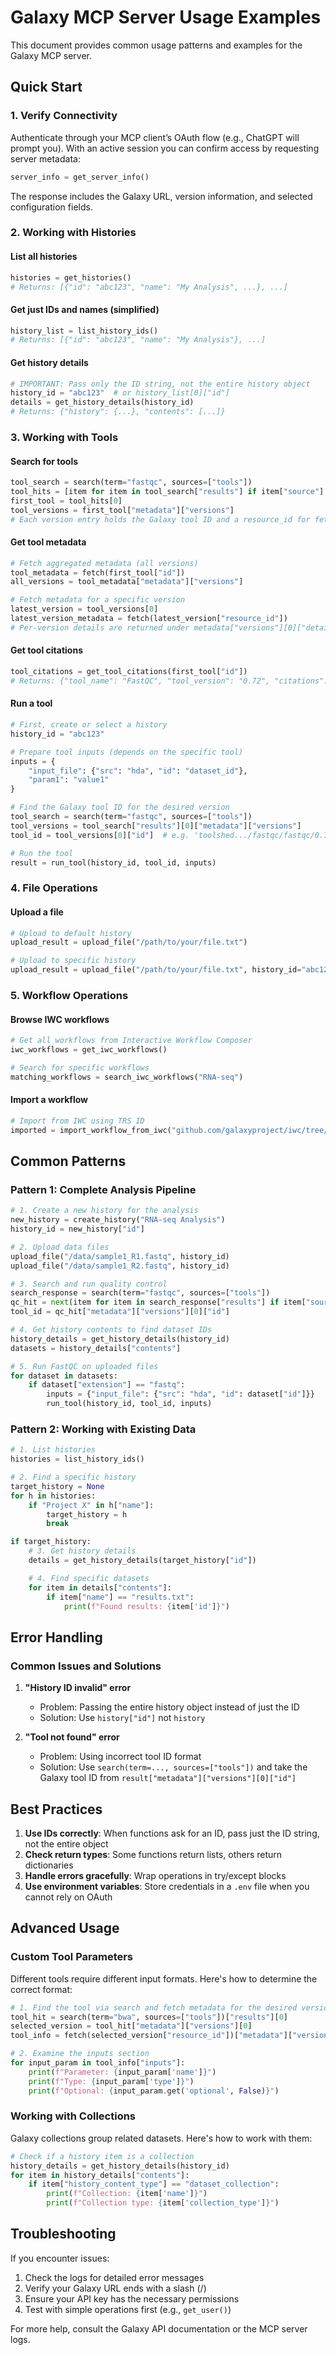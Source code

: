 # Galaxy MCP Server Usage Examples

This document provides common usage patterns and examples for the Galaxy MCP server.

## Quick Start

### 1. Verify Connectivity

Authenticate through your MCP client’s OAuth flow (e.g., ChatGPT will prompt you). With an active
session you can confirm access by requesting server metadata:

```python
server_info = get_server_info()
```

The response includes the Galaxy URL, version information, and selected configuration fields.

### 2. Working with Histories

#### List all histories

```python
histories = get_histories()
# Returns: [{"id": "abc123", "name": "My Analysis", ...}, ...]
```

#### Get just IDs and names (simplified)

```python
history_list = list_history_ids()
# Returns: [{"id": "abc123", "name": "My Analysis"}, ...]
```

#### Get history details

```python
# IMPORTANT: Pass only the ID string, not the entire history object
history_id = "abc123"  # or history_list[0]["id"]
details = get_history_details(history_id)
# Returns: {"history": {...}, "contents": [...]}
```

### 3. Working with Tools

#### Search for tools

```python
tool_search = search(term="fastqc", sources=["tools"])
tool_hits = [item for item in tool_search["results"] if item["source"] == "tools"]
first_tool = tool_hits[0]
tool_versions = first_tool["metadata"]["versions"]
# Each version entry holds the Galaxy tool ID and a resource_id for fetch calls.
```

#### Get tool metadata

```python
# Fetch aggregated metadata (all versions)
tool_metadata = fetch(first_tool["id"])
all_versions = tool_metadata["metadata"]["versions"]

# Fetch metadata for a specific version
latest_version = tool_versions[0]
latest_version_metadata = fetch(latest_version["resource_id"])
# Per-version details are returned under metadata["versions"][0]["details"]
```

#### Get tool citations

```python
tool_citations = get_tool_citations(first_tool["id"])
# Returns: {"tool_name": "FastQC", "tool_version": "0.72", "citations": [...]}
```

#### Run a tool

```python
# First, create or select a history
history_id = "abc123"

# Prepare tool inputs (depends on the specific tool)
inputs = {
    "input_file": {"src": "hda", "id": "dataset_id"},
    "param1": "value1"
}

# Find the Galaxy tool ID for the desired version
tool_search = search(term="fastqc", sources=["tools"])
tool_versions = tool_search["results"][0]["metadata"]["versions"]
tool_id = tool_versions[0]["id"]  # e.g. 'toolshed.../fastqc/fastqc/0.72'

# Run the tool
result = run_tool(history_id, tool_id, inputs)
```

### 4. File Operations

#### Upload a file

```python
# Upload to default history
upload_result = upload_file("/path/to/your/file.txt")

# Upload to specific history
upload_result = upload_file("/path/to/your/file.txt", history_id="abc123")
```

### 5. Workflow Operations

#### Browse IWC workflows

```python
# Get all workflows from Interactive Workflow Composer
iwc_workflows = get_iwc_workflows()

# Search for specific workflows
matching_workflows = search_iwc_workflows("RNA-seq")
```

#### Import a workflow

```python
# Import from IWC using TRS ID
imported = import_workflow_from_iwc("github.com/galaxyproject/iwc/tree/main/workflows/epigenetics/chipseq-pe")
```

## Common Patterns

### Pattern 1: Complete Analysis Pipeline

```python
# 1. Create a new history for the analysis
new_history = create_history("RNA-seq Analysis")
history_id = new_history["id"]

# 2. Upload data files
upload_file("/data/sample1_R1.fastq", history_id)
upload_file("/data/sample1_R2.fastq", history_id)

# 3. Search and run quality control
search_response = search(term="fastqc", sources=["tools"])
qc_hit = next(item for item in search_response["results"] if item["source"] == "tools")
tool_id = qc_hit["metadata"]["versions"][0]["id"]

# 4. Get history contents to find dataset IDs
history_details = get_history_details(history_id)
datasets = history_details["contents"]

# 5. Run FastQC on uploaded files
for dataset in datasets:
    if dataset["extension"] == "fastq":
        inputs = {"input_file": {"src": "hda", "id": dataset["id"]}}
        run_tool(history_id, tool_id, inputs)
```

### Pattern 2: Working with Existing Data

```python
# 1. List histories
histories = list_history_ids()

# 2. Find a specific history
target_history = None
for h in histories:
    if "Project X" in h["name"]:
        target_history = h
        break

if target_history:
    # 3. Get history details
    details = get_history_details(target_history["id"])

    # 4. Find specific datasets
    for item in details["contents"]:
        if item["name"] == "results.txt":
            print(f"Found results: {item['id']}")
```

## Error Handling

### Common Issues and Solutions

1. **"History ID invalid" error**

    - Problem: Passing the entire history object instead of just the ID
    - Solution: Use `history["id"]` not `history`

3. **"Tool not found" error**
    - Problem: Using incorrect tool ID format
    - Solution: Use `search(term=..., sources=["tools"])` and take the Galaxy tool ID from `result["metadata"]["versions"][0]["id"]`

## Best Practices

1. **Use IDs correctly**: When functions ask for an ID, pass just the ID string, not the entire object
2. **Check return types**: Some functions return lists, others return dictionaries
3. **Handle errors gracefully**: Wrap operations in try/except blocks
4. **Use environment variables**: Store credentials in a `.env` file when you cannot rely on OAuth

## Advanced Usage

### Custom Tool Parameters

Different tools require different input formats. Here's how to determine the correct format:

```python
# 1. Find the tool via search and fetch metadata for the desired version
tool_hit = search(term="bwa", sources=["tools"])["results"][0]
selected_version = tool_hit["metadata"]["versions"][0]
tool_info = fetch(selected_version["resource_id"])["metadata"]["versions"][0]["details"]

# 2. Examine the inputs section
for input_param in tool_info["inputs"]:
    print(f"Parameter: {input_param['name']}")
    print(f"Type: {input_param['type']}")
    print(f"Optional: {input_param.get('optional', False)}")
```

### Working with Collections

Galaxy collections group related datasets. Here's how to work with them:

```python
# Check if a history item is a collection
history_details = get_history_details(history_id)
for item in history_details["contents"]:
    if item["history_content_type"] == "dataset_collection":
        print(f"Collection: {item['name']}")
        print(f"Collection type: {item['collection_type']}")
```

## Troubleshooting

If you encounter issues:

1. Check the logs for detailed error messages
2. Verify your Galaxy URL ends with a slash (/)
3. Ensure your API key has the necessary permissions
4. Test with simple operations first (e.g., `get_user()`)

For more help, consult the Galaxy API documentation or the MCP server logs.
